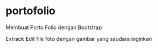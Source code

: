 # portofolio

Membuat Porto Folio dengan Bootstrap 

Extrack Edit file foto dengan gambar yang saudara inginkan 
